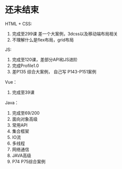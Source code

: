 # 还未结束

HTML + CSS:
1. 完成至299课 差一个大案例，3dcss以及移动端布局相关
2. 不理解什么是flex布局，grid布局

JS:
1. 完成至120课，差部分API和JS进阶
2. 完成Profile1.0
3. 差P135 综合大案例， 自己写 P143-P151案例

Vue：
1. 完成至39课



Java：
1. 完成至69/200
2. 面向对象高级
3. 常用API
4. 集合框架
5. IO流
6. 多线程
7. 网络通信
8. JAVA高级
9. P74 P75综合案例